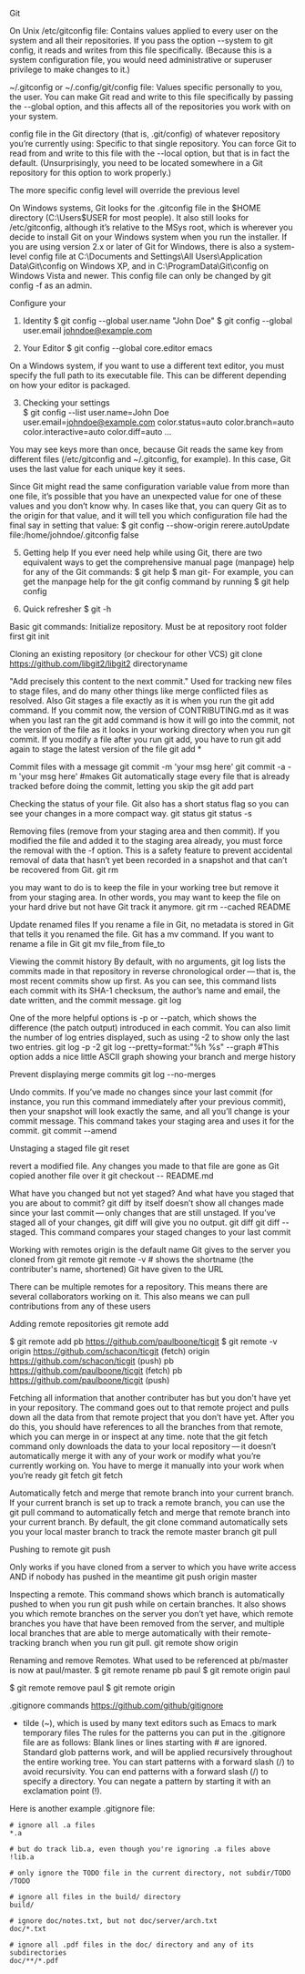 Git

On Unix
/etc/gitconfig file: Contains values applied to every user on the system and all their repositories. If you pass the option --system to git config, it reads and writes from this file specifically. (Because this is a system configuration file, you would need administrative or superuser privilege to make changes to it.)

~/.gitconfig or ~/.config/git/config file: Values specific personally to you, the user. You can make Git read and write to this file specifically by passing the --global option, and this affects all of the repositories you work with on your system.

config file in the Git directory (that is, .git/config) of whatever repository you’re currently using: Specific to that single repository. You can force Git to read from and write to this file with the --local option, but that is in fact the default. (Unsurprisingly, you need to be located somewhere in a Git repository for this option to work properly.)

The more specific config level will override the previous level

On Windows systems, Git looks for the .gitconfig file in the $HOME directory (C:\Users\$USER for most people). It also still looks for /etc/gitconfig, although it’s relative to the MSys root, which is wherever you decide to install Git on your Windows system when you run the installer. If you are using version 2.x or later of Git for Windows, there is also a system-level config file at C:\Documents and Settings\All Users\Application Data\Git\config on Windows XP, and in C:\ProgramData\Git\config on Windows Vista and newer. This config file can only be changed by git config -f <file> as an admin.
	
	
Configure your
1. Identity
$ git config --global user.name "John Doe"
$ git config --global user.email johndoe@example.com
	
2. Your Editor
$ git config --global core.editor emacs

On a Windows system, if you want to use a different text editor, you must specify the full path to its executable file. This can be different depending on how your editor is packaged.	
	
3. Checking your settings	
$ git config --list
user.name=John Doe
user.email=johndoe@example.com
color.status=auto
color.branch=auto
color.interactive=auto
color.diff=auto
...	
	
You may see keys more than once, because Git reads the same key from different files (/etc/gitconfig and ~/.gitconfig, for example). In this case, Git uses the last value for each unique key it sees.	
	
Since Git might read the same configuration variable value from more than one file, it’s possible that you have an unexpected value for one of these values and you don’t know why. In cases like that, you can query Git as to the origin for that value, and it will tell you which configuration file had the final say in setting that value:
$ git config --show-origin rerere.autoUpdate
file:/home/johndoe/.gitconfig	false	
	
5. Getting help
If you ever need help while using Git, there are two equivalent ways to get the comprehensive manual page (manpage) help for any of the Git commands:
$ git help <verb>
$ man git-<verb>
For example, you can get the manpage help for the git config command by running
$ git help config
	
6. Quick refresher
$ git <verb> -h

Basic git commands:
Initialize repository. Must be at repository root folder first
git init

Cloning an existing repository (or checkour for other VCS)
git clone https://github.com/libgit2/libgit2 directoryname

"Add precisely this content to the next commit." Used for tracking new files to stage files, and do many other things like merge conflicted files as resolved. Also Git stages a file exactly as it is when you run the git add command. If you commit now, the version of CONTRIBUTING.md as it was when you last ran the git add command is how it will go into the commit, not the version of the file as it looks in your working directory when you run git commit. If you modify a file after you run git add, you have to run git add again to stage the latest version of the file
git add *

Commit files with a message
git commit -m 'your msg here'
git commit -a -m 'your msg here' 		#makes Git automatically stage every file that is already tracked before doing the commit, letting you skip the git add part
	
Checking the status of your file. Git also has a short status flag so you can see your changes in a more compact way.
git status
git status -s	

Removing files (remove from your staging area and then commit).
If you modified the file and added it to the staging area already, you must force the removal with the -f option. This is a safety feature to prevent accidental removal of data that hasn’t yet been recorded in a snapshot and that can’t be recovered from Git.
git rm <filename>	
	
you may want to do is to keep the file in your working tree but remove it from your staging area. In other words, you may want to keep the file on your hard drive but not have Git track it anymore. 
git rm --cached README
	
Update renamed files
If you rename a file in Git, no metadata is stored in Git that tells it you renamed the file. 
Git has a mv command. If you want to rename a file in Git
git mv file_from file_to

Viewing the commit history
By default, with no arguments, git log lists the commits made in that repository in reverse chronological order — that is, the most recent commits show up first. As you can see, this command lists each commit with its SHA-1 checksum, the author’s name and email, the date written, and the commit message.
git log

One of the more helpful options is -p or --patch, which shows the difference (the patch output) introduced in each commit. You can also limit the number of log entries displayed, such as using -2 to show only the last two entries.
git log -p -2
git log --pretty=format:"%h %s" --graph 		#This option adds a nice little ASCII graph showing your branch and merge history

Prevent displaying merge commits
git log --no-merges

Undo commits. 
If you’ve made no changes since your last commit (for instance, you run this command immediately after your previous commit), then your snapshot will look exactly the same, and all you’ll change is your commit message. This command takes your staging area and uses it for the commit.
git commit --amend

Unstaging a staged file
git reset <filename>

revert a modified file. Any changes you made to that file are gone as Git copied another file over it
git checkout -- README.md 

What have you changed but not yet staged? And what have you staged that you are about to commit? git diff by itself doesn’t show all changes made since your last commit — only changes that are still unstaged. If you’ve staged all of your changes, git diff will give you no output.
git diff
git diff --staged. This command compares your staged changes to your last commit	
	
Working with remotes
origin is the default name Git gives to the server you cloned from
git remote
git remote -v 	# shows the shortname (the contributer's name, shortened) Git have given to the URL

There can be multiple remotes for a repository. This means there are several collaborators working on it. This also means we can pull contributions from any of these users

Adding remote repositories
git remote add <shortname> <url>

$ git remote add pb https://github.com/paulboone/ticgit
$ git remote -v
origin	https://github.com/schacon/ticgit (fetch)
origin	https://github.com/schacon/ticgit (push)
pb	https://github.com/paulboone/ticgit (fetch)
pb	https://github.com/paulboone/ticgit (push)

Fetching all information that another contributer has but you don't have yet in your repository. The command goes out to that remote project and pulls down all the data from that remote project that you don’t have yet. After you do this, you should have references to all the branches from that remote, which you can merge in or inspect at any time.
note that the git fetch command only downloads the data to your local repository — it doesn’t automatically merge it with any of your work or modify what you’re currently working on. You have to merge it manually into your work when you’re ready
git fetch <shortname>
git fetch <remote-url>

Automatically fetch and merge that remote branch into your current branch. If your current branch is set up to track a remote branch, you can use the git pull command to automatically fetch and merge that remote branch into your current branch.
By default, the git clone command automatically sets you your local master branch to track the remote master branch
git pull

Pushing to remote
git push <remote> <branch>

Only works if you have cloned from a server to which you have write access AND if nobody has pushed in the meantime
git push origin master
	
Inspecting a remote.
This command shows which branch is automatically pushed to when you run git push while on certain branches. It also shows you which remote branches on the server you don’t yet have, which remote branches you have that have been removed from the server, and multiple local branches that are able to merge automatically with their remote-tracking branch when you run git pull.
git remote show origin

Renaming and remove Remotes. What used to be referenced at pb/master is now at paul/master.
$ git remote rename pb paul
$ git remote
origin
paul

$ git remote remove paul
$ git remote
origin

.gitignore commands	 https://github.com/github/gitignore 
- tilde (~), which is used by many text editors such as Emacs to mark temporary files
The rules for the patterns you can put in the .gitignore file are as follows:
Blank lines or lines starting with # are ignored.
Standard glob patterns work, and will be applied recursively throughout the entire working tree.
You can start patterns with a forward slash (/) to avoid recursivity.
You can end patterns with a forward slash (/) to specify a directory.
You can negate a pattern by starting it with an exclamation point (!).	

Here is another example .gitignore file:
```
# ignore all .a files
*.a

# but do track lib.a, even though you're ignoring .a files above
!lib.a

# only ignore the TODO file in the current directory, not subdir/TODO
/TODO

# ignore all files in the build/ directory
build/

# ignore doc/notes.txt, but not doc/server/arch.txt
doc/*.txt

# ignore all .pdf files in the doc/ directory and any of its subdirectories
doc/**/*.pdf
```	
